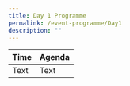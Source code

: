 ```yaml
---
title: Day 1 Programme
permalink: /event-programme/Day1
description: ""
---
```

| Time | Agenda | 
| -- | -------- | 
| Text     | Text     | 

